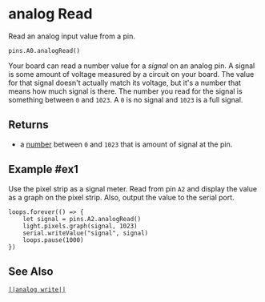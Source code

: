 # analog Read

Read an analog input value from a pin.

```sig
pins.A0.analogRead()
```

Your board can read a number value for a *signal* on an analog pin. A signal is some amount of voltage measured by a circuit on your board. The value for that signal doesn't actually match its voltage, but it's a number that means how much signal is there. The number you read for the signal is something between `0` and `1023`. A `0` is no signal and `1023` is a full signal.

## Returns

* a [number](types/number) between `0` and `1023` that is amount of signal at the pin.

## Example #ex1

Use the pixel strip as a signal meter. Read from pin `A2` and display the value as a graph on the pixel strip. Also, output the value to the serial port.

```blocks
loops.forever(() => {
    let signal = pins.A2.analogRead()
    light.pixels.graph(signal, 1023)
    serial.writeValue("signal", signal)
    loops.pause(1000)
}) 
```

## See Also

[`||analog write||`](/reference/pins/analog-write)